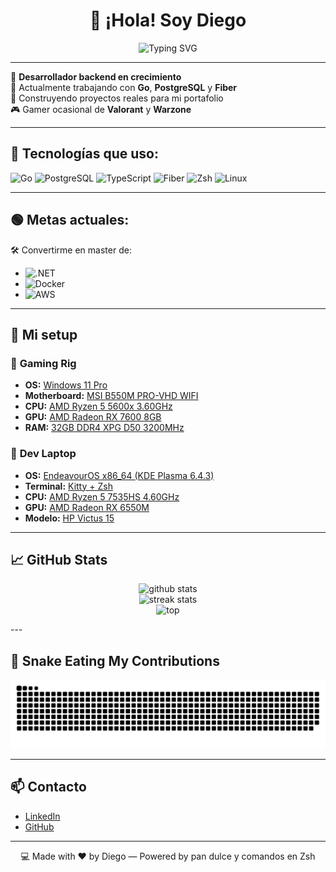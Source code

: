 <h1 align="center">👋 ¡Hola! Soy Diego</h1>

<p align="center">
  <img src="https://readme-typing-svg.herokuapp.com?font=Fira+Code&size=24&pause=1000&color=F75C7E&center=true&vCenter=true&width=435&lines=Backend+Developer+en+proceso...;Amante+del+c%C3%B3digo+y+el+caf%C3%A9;Construyendo+el+pr%C3%B3ximo+backend+legendario" alt="Typing SVG" />
</p>

---

🎯 **Desarrollador backend en crecimiento**  
💼 Actualmente trabajando con **Go**, **PostgreSQL** y **Fiber**  
🚀 Construyendo proyectos reales para mi portafolio  
🎮 Gamer ocasional de **Valorant** y **Warzone**

---

## 🚀 Tecnologías que uso:

![Go](https://img.shields.io/badge/Go-00ADD8?style=for-the-badge&logo=go&logoColor=white)
![PostgreSQL](https://img.shields.io/badge/PostgreSQL-4169E1?style=for-the-badge&logo=postgresql&logoColor=white)
![TypeScript](https://img.shields.io/badge/TypeScript-3178C6?style=for-the-badge&logo=typescript&logoColor=white)
![Fiber](https://img.shields.io/badge/Fiber-00C7B7?style=for-the-badge&logo=go&logoColor=white)
![Zsh](https://img.shields.io/badge/Zsh-89e051?style=for-the-badge&logo=gnu-bash&logoColor=white)
![Linux](https://img.shields.io/badge/Linux-000000?style=for-the-badge&logo=linux&logoColor=white)

---

## 🟢 **Metas actuales**:

🛠 Convertirme en master de:
- ![.NET](https://img.shields.io/badge/.NET-512BD4?style=for-the-badge&logo=dotnet&logoColor=white)
- ![Docker](https://img.shields.io/badge/Docker-2496ED?style=for-the-badge&logo=docker&logoColor=white)
- ![AWS](https://img.shields.io/badge/AWS-232F3E?style=for-the-badge&logo=amazon-aws&logoColor=white)

---

## 🧰 Mi setup

### 🏹 **Gaming Rig**
- **OS:** [Windows 11 Pro](https://es.wikipedia.org/wiki/Windows_11)  
- **Motherboard:** [MSI B550M PRO-VHD WIFI](https://latam.msi.com/Motherboard/B550M-PRO-VDH-WIFI/Overview)  
- **CPU:** [AMD Ryzen 5 5600x 3.60GHz](https://www.amd.com/es/products/processors/desktops/ryzen/5000-series/amd-ryzen-5-5600x.html)  
- **GPU:** [AMD Radeon RX 7600 8GB](https://www.amd.com/es/products/graphics/desktops/radeon/7000-series/amd-radeon-rx-7600.html)  
- **RAM:** [32GB DDR4 XPG D50 3200MHz](https://www.xpg.com/es/xpg/653)  

### 🔳 **Dev Laptop**
- **OS:** [EndeavourOS x86_64 (KDE Plasma 6.4.3)](https://endeavouros.com/)
- **Terminal:** [Kitty + Zsh](https://sw-kovidgoyal-net.translate.goog/kitty/?_x_tr_sl=en&_x_tr_tl=es&_x_tr_hl=es&_x_tr_pto=tc)  
- **CPU:** [AMD Ryzen 5 7535HS 4.60GHz](https://www.amd.com/es/products/processors/laptop/ryzen/7000-series/amd-ryzen-5-7535hs.html)  
- **GPU:** [AMD Radeon RX 6550M](https://technical.city/es/video/Radeon-RX-6550M)  
- **Modelo:** [HP Victus 15](https://www.hp.com/mx-es/shop/laptop-victus-15-fb0103la-6f7g6la.html)

---

## 📈 GitHub Stats

<p align="center">
  <img src="https://github-readme-stats.vercel.app/api?username=Nn3z&show_icons=true&theme=radical" alt="github stats" />
  <br />  
  <img src="https://github-readme-streak-stats.herokuapp.com/?user=Nn3z&theme=radical" alt="streak stats" />
  <br />
  <img src="https://github-readme-stats.vercel.app/api/top-langs/?username=Nn3z&layout=compact&theme=radical" alt="top">
</p>
---

## 🐍 Snake Eating My Contributions

<p align="center">
  <img src="https://github.com/Platane/snk/raw/output/github-contribution-grid-snake.svg" alt="snake animation" />
</p>

---

## 📫 Contacto
- [LinkedIn](https://www.linkedin.com/in/pablo-diego-nu%C3%B1ez-ponce-1679b8317/)
- [GitHub](https://github.com/DiegoPPH)

---

<p align="center">💻 Made with ❤️ by Diego — Powered by pan dulce y comandos en Zsh</p>
